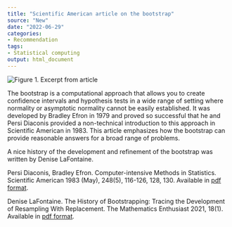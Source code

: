 ```yaml
---
title: "Scientific American article on the bootstrap"
source: "New"
date: "2022-06-29"
categories:
- Recommendation
tags:
- Statistical computing
output: html_document
---
```


![Figure 1. Excerpt from article](http://www.pmean.com/new-images/22/bootstrap-scientific-american-01.png)

<div class="notes">

The bootstrap is a computational approach that allows you to create confidence intervals and hypothesis tests in a wide range of setting where normality or asymptotic normality cannot be easily established. It was developed by Bradley Efron in 1979 and proved so successful that he and Persi Diaconis provided a non-technical introduction to this approach in Scientific American in 1983. This article emphasizes how the bootstrap can provide reasonable answers for a broad range of problems.

A nice history of the development and refinement of the bootstrap was written by Denise LaFontaine.


Persi Diaconis, Bradley Efron. Computer-intensive Methods in Statistics. Scientific American 1983 (May), 248(5), 116-126, 128, 130. Available in [pdf format][dia1].

Denise LaFontaine. The History of Bootstrapping: Tracing the Development of Resampling With Replacement. The Mathematics Enthusiast 2021, 18(1). Available in [pdf format][laf1].

[dia1]: https://www.vanderbilt.edu/psychological_sciences/graduate/programs/quantitative-methods/quantitative-content/diaconis_efron_1983.pdf

[laf1]: https://scholarworks.umt.edu/cgi/viewcontent.cgi?article=1515&context=tme

</div>